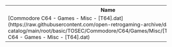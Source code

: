 <table>
<tr><th>Name</th><th>Size</th></tr>
<tr><td>[Commodore C64 - Games - Misc - [T64].dat](https://raw.githubusercontent.com/open-retrogaming-archive/dat-catalog/main/root/basic/TOSEC/Commodore/C64/Games/Misc/[T64]/Commodore C64 - Games - Misc - [T64].dat)</td><td>1606246</td></tr>
</table>
